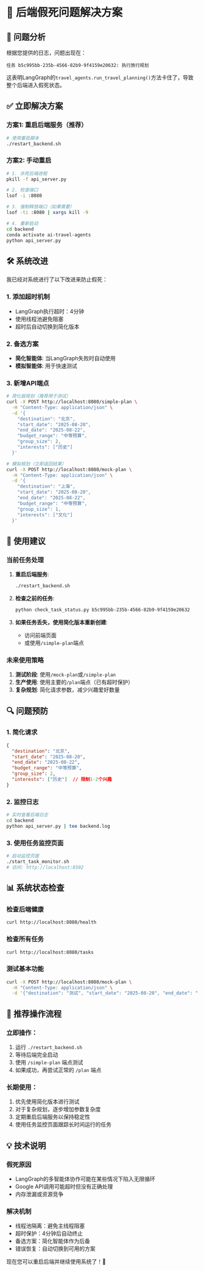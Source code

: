 # 🔧 后端假死问题解决方案

## 🚨 问题分析

根据您提供的日志，问题出现在：
```
任务 b5c995bb-235b-4566-82b9-9f4159e20632: 执行旅行规划
```

这表明LangGraph的`travel_agents.run_travel_planning()`方法卡住了，导致整个后端进入假死状态。

## ✅ 立即解决方案

### 方案1: 重启后端服务（推荐）

```bash
# 使用重启脚本
./restart_backend.sh
```

### 方案2: 手动重启

```bash
# 1. 杀死后端进程
pkill -f api_server.py

# 2. 检查端口
lsof -i :8080

# 3. 强制释放端口（如果需要）
lsof -ti :8080 | xargs kill -9

# 4. 重新启动
cd backend
conda activate ai-travel-agents
python api_server.py
```

## 🛠️ 系统改进

我已经对系统进行了以下改进来防止假死：

### 1. 添加超时机制
- LangGraph执行超时：4分钟
- 使用线程池避免阻塞
- 超时后自动切换到简化版本

### 2. 备选方案
- **简化智能体**: 当LangGraph失败时自动使用
- **模拟智能体**: 用于快速测试

### 3. 新增API端点

```bash
# 简化版规划（推荐用于测试）
curl -X POST http://localhost:8080/simple-plan \
  -H "Content-Type: application/json" \
  -d '{
    "destination": "北京",
    "start_date": "2025-08-20",
    "end_date": "2025-08-22",
    "budget_range": "中等预算",
    "group_size": 2,
    "interests": ["历史"]
  }'

# 模拟规划（立即返回结果）
curl -X POST http://localhost:8080/mock-plan \
  -H "Content-Type: application/json" \
  -d '{
    "destination": "上海",
    "start_date": "2025-08-20",
    "end_date": "2025-08-22",
    "budget_range": "中等预算",
    "group_size": 1,
    "interests": ["文化"]
  }'
```

## 🎯 使用建议

### 当前任务处理

1. **重启后端服务**:
   ```bash
   ./restart_backend.sh
   ```

2. **检查之前的任务**:
   ```bash
   python check_task_status.py b5c995bb-235b-4566-82b9-9f4159e20632
   ```

3. **如果任务丢失，使用简化版本重新创建**:
   - 访问前端页面
   - 或使用`/simple-plan`端点

### 未来使用策略

1. **测试阶段**: 使用`/mock-plan`或`/simple-plan`
2. **生产使用**: 使用主要的`/plan`端点（已有超时保护）
3. **复杂规划**: 简化请求参数，减少兴趣爱好数量

## 🔍 问题预防

### 1. 简化请求
```json
{
  "destination": "北京",
  "start_date": "2025-08-20",
  "end_date": "2025-08-22",
  "budget_range": "中等预算",
  "group_size": 2,
  "interests": ["历史"]  // 限制1-2个兴趣
}
```

### 2. 监控日志
```bash
# 实时查看后端日志
cd backend
python api_server.py | tee backend.log
```

### 3. 使用任务监控页面
```bash
# 启动监控页面
./start_task_monitor.sh
# 访问: http://localhost:8502
```

## 📊 系统状态检查

### 检查后端健康
```bash
curl http://localhost:8080/health
```

### 检查所有任务
```bash
curl http://localhost:8080/tasks
```

### 测试基本功能
```bash
curl -X POST http://localhost:8080/mock-plan \
  -H "Content-Type: application/json" \
  -d '{"destination": "测试", "start_date": "2025-08-20", "end_date": "2025-08-22", "budget_range": "中等预算", "group_size": 1, "interests": []}'
```

## 🚀 推荐操作流程

### 立即操作：
1. 运行 `./restart_backend.sh`
2. 等待后端完全启动
3. 使用 `/simple-plan` 端点测试
4. 如果成功，再尝试正常的 `/plan` 端点

### 长期使用：
1. 优先使用简化版本进行测试
2. 对于复杂规划，逐步增加参数复杂度
3. 定期重启后端服务以保持稳定性
4. 使用任务监控页面跟踪长时间运行的任务

## 💡 技术说明

### 假死原因
- LangGraph的多智能体协作可能在某些情况下陷入无限循环
- Google API调用可能超时但没有正确处理
- 内存泄漏或资源竞争

### 解决机制
- 线程池隔离：避免主线程阻塞
- 超时保护：4分钟后自动终止
- 备选方案：简化智能体作为后备
- 错误恢复：自动切换到可用的方案

现在您可以重启后端并继续使用系统了！🎉
